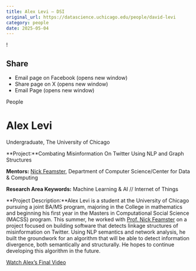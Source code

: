 ```yaml
---
title: Alex Levi – DSI
original_url: https://datascience.uchicago.edu/people/david-levi
category: people
date: 2025-05-04
---
```


<!-- Table-like structure detected -->

!

## Share

* Email page on Facebook (opens new window)
* Share page on X (opens new window)
* Email Page (opens new window)

<!-- Table-like structure detected -->

People

# Alex Levi

Undergraduate, The University of Chicago

**Project:**Combating Misinformation On Twitter Using NLP and Graph Structures

**Mentors:** [Nick Feamster](https://people.cs.uchicago.edu/~feamster/), Department of Computer Science/Center for Data & Computing

**Research Area Keywords:** Machine Learning & AI // Internet of Things

**Project Description:**Alex Levi is a student at the University of Chicago pursuing a joint BA/MS program, majoring in the College in mathematics and beginning his first year in the Masters in Computational Social Science (MACSS) program. This summer, he worked with [Prof. Nick Feamster](http://people.cs.uchicago.edu/~feamster/) on a project focused on building software that detects linkage structures of misinformation on Twitter. Using NLP semantics and network analysis, he built the groundwork for an algorithm that will be able to detect information divergence, both semantically and structurally. He hopes to continue developing this algorithm in the future.

[Watch Alex’s Final Video](https://www.youtube.com/watch?v=PTkIkJJ4FdU&list=PL0IrIAIuK93E7cbGQFuGn8NWltNYDwxMh&index=26)